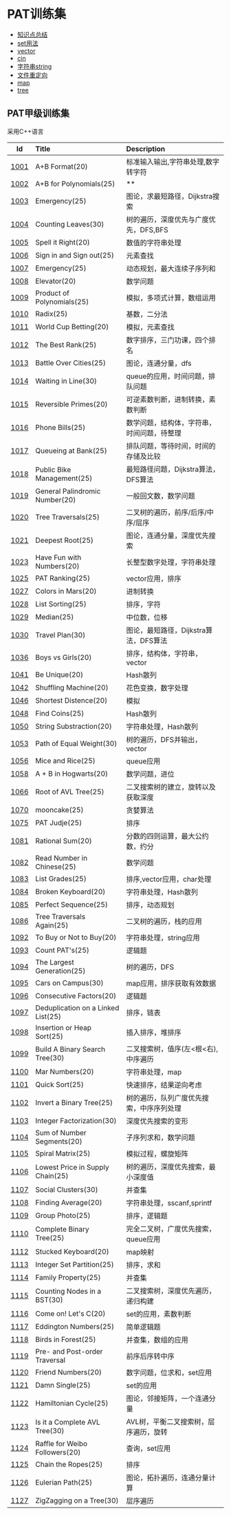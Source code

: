 # PAT训练集

+ [知识点总结](notice.md)
+ [set用法](set_c++.md)
+ [vector](vector_c++.md)
+ [cin](cin_c++.md)
+ [字符串string](string_c++.md)
+ [文件重定向](freopen_c++.md)
+ [map](map_c++md)
+ [tree](tree_c++.md)

## PAT甲级训练集

采用C++语言

|Id|Title|Description|
|:---:|:---|:---|
|[1001](PAT_Bundles/markdownfiles/1001.md)|A+B Format(20)|标准输入输出,字符串处理,数字转字符|
|[1002](PAT_Bundles/markdownfiles/1002.md)|A+B for Polynomials(25)|**|
|[1003](PAT_Bundles/markdownfiles/1003.md)|Emergency(25)|图论，求最短路径，Dijkstra搜索|
|[1004](PAT_Bundles/markdownfiles/1004.md)|Counting Leaves(30)|树的遍历，深度优先与广度优先，DFS,BFS|
|[1005](PAT_Bundles/markdownfiles/1005.md)|Spell it Right(20)|数值的字符串处理|
|[1006](PAT_Bundles/markdownfiles/1006.md)|Sign in and Sign out(25)|元素查找|
|[1007](PAT_Bundles/markdownfiles/1007.md)|Emergency(25)|动态规划，最大连续子序列和|
|[1008](PAT_Bundles/markdownfiles/1008.md)|Elevator(20)|数学问题|
|[1009](PAT_Bundles/markdownfiles/1009.md)|Product of Polynomials(25)|模拟，多项式计算，数组运用|
|[1010](PAT_Bundles/markdownfiles/1010.md)|Radix(25)|基数，二分法|
|[1011](PAT_Bundles/markdownfiles/1011.md)|World Cup Betting(20)|模拟，元素查找|
|[1012](PAT_Bundles/markdownfiles/1012.md)|The Best Rank(25)|数字排序，三门功课，四个排名|
|[1013](PAT_Bundles/markdownfiles/1013.md)|Battle Over Cities(25)|图论，连通分量，dfs|
|[1014](PAT_Bundles/markdownfiles/1014.md)|Waiting in Line(30)|queue的应用，时间问题，排队问题|
|[1015](PAT_Bundles/markdownfiles/1015.md)|Reversible Primes(20)|可逆素数判断，进制转换，素数判断|
|[1016](PAT_Bundles/markdownfiles/1016.md)|Phone Bills(25)|数学问题，结构体，字符串，时间问题，待整理|
|[1017](PAT_Bundles/markdownfiles/1017.md)|Queueing at Bank(25)|排队问题，等待时间，时间的存储及比较|
|[1018](PAT_Bundles/markdownfiles/1018.md)|Public Bike Management(25)|最短路径问题，Dijkstra算法，DFS算法|
|[1019](PAT_Bundles/markdownfiles/1019.md)|General Palindromic Number(20)|一般回文数，数学问题|
|[1020](PAT_Bundles/markdownfiles/1020.md)|Tree Traversals(25)|二叉树的遍历，前序/后序/中序/层序|
|[1021](PAT_Bundles/markdownfiles/1021.md)|Deepest Root(25)|图论，连通分量，深度优先搜索|
|[1023](PAT_Bundles/markdownfiles/1023.md)|Have Fun with Numbers(20)|长整型数字处理，字符串处理|
|[1025](PAT_Bundles/markdownfiles/1025.md)|PAT Ranking(25)|vector应用，排序|
|[1027](PAT_Bundles/markdownfiles/1027.md)|Colors in Mars(20)|进制转换|
|[1028](PAT_Bundles/markdownfiles/1028.md)|List Sorting(25)|排序，字符|
|[1029](PAT_Bundles/markdownfiles/1029.md)|Median(25)|中位数，位移|
|[1030](PAT_Bundles/markdownfiles/1030.md)|Travel Plan(30)|图论，最短路径，Dijkstra算法，DFS算法|
|[1036](PAT_Bundles/markdownfiles/1036.md)|Boys vs Girls(20)|排序，结构体，字符串，vector|
|[1041](PAT_Bundles/markdownfiles/1041.md)|Be Unique(20)|Hash散列|
|[1042](PAT_Bundles/markdownfiles/1042.md)|Shuffling Machine(20)|花色变换，数字处理|
|[1046](PAT_Bundles/markdownfiles/1046.md)|Shortest Distence(20)|模拟
|[1048](PAT_Bundles/markdownfiles/1048.md)|Find Coins(25)|Hash散列|
|[1050](PAT_Bundles/markdownfiles/1050.md)|String Substraction(20)|字符串处理，Hash散列|
|[1053](PAT_Bundles/markdownfiles/1053.md)|Path of Equal Weight(30)|树的遍历，DFS并输出，vector|
|[1056](PAT_Bundles/markdownfiles/1056.md)|Mice and Rice(25)|queue应用|
|[1058](PAT_Bundles/markdownfiles/1058.md)|A + B in Hogwarts(20)|数学问题，进位|
|[1066](PAT_Bundles/markdownfiles/1066.md)|Root of AVL Tree(25)|二叉搜索树的建立，旋转以及获取深度|
|[1070](PAT_Bundles/markdownfiles/1070.md)|mooncake(25)|贪婪算法|
|[1075](PAT_Bundles/markdownfiles/1075.md)|PAT Judje(25)|排序|
|[1081](PAT_Bundles/markdownfiles/1081.md)|Rational Sum(20)|分数的四则运算，最大公约数，约分|
|[1082](PAT_Bundles/markdownfiles/1082.md)|Read Number in Chinese(25)|数学问题|
|[1083](PAT_Bundles/markdownfiles/1083.md)|List Grades(25)|排序,vector应用，char处理|
|[1084](PAT_Bundles/markdownfiles/1084.md)|Broken Keyboard(20)|字符串处理，Hash散列|
|[1085](PAT_Bundles/markdownfiles/1085.md)|Perfect Sequence(25)|排序，动态规划|
|[1086](PAT_Bundles/markdownfiles/1086.md)|Tree Traversals Again(25)|二叉树的遍历，栈的应用|
|[1092](PAT_Bundles/markdownfiles/1092.md)|To Buy or Not to Buy(20)|字符串处理，string应用|
|[1093](PAT_Bundles/markdownfiles/1093.md)|Count PAT's(25)|逻辑题|
|[1094](PAT_Bundles/markdownfiles/1094.md)|The Largest Generation(25)|树的遍历，DFS|
|[1095](PAT_Bundles/markdownfiles/1095.md)|Cars on Campus(30)|map应用，排序获取有效数据|
|[1096](PAT_Bundles/markdownfiles/1096.md)|Consecutive Factors(20)|逻辑题|
|[1097](PAT_Bundles/markdownfiles/1097.md)|Deduplication on a Linked List(25)|排序，链表|
|[1098](PAT_Bundles/markdownfiles/1098.md)|Insertion or Heap Sort(25)|插入排序，堆排序|
|[1099](PAT_Bundles/markdownfiles/1099.md)|Build A Binary Search Tree(30)|二叉搜索树，值序(左<根<右),中序遍历|
|[1100](PAT_Bundles/markdownfiles/1100.md)|Mar Numbers(20)|字符串处理，map|
|[1101](PAT_Bundles/markdownfiles/1101.md)|Quick Sort(25)|快速排序，结果逆向考虑|
|[1102](PAT_Bundles/markdownfiles/1102.md)|Invert a Binary Tree(25)|树的遍历，队列广度优先搜索，中序序列处理|
|[1103](PAT_Bundles/markdownfiles/1103.md)|Integer Factorization(30)|深度优先搜索的变形|
|[1104](PAT_Bundles/markdownfiles/1104.md)|Sum of Number Segments(20)|子序列求和，数学问题|
|[1105](PAT_Bundles/markdownfiles/1105.md)|Spiral Matrix(25)|模拟过程，螺旋矩阵|
|[1106](PAT_Bundles/markdownfiles/1106.md)|Lowest Price in Supply Chain(25)|树的遍历，深度优先搜索，最小深度值|
|[1107](PAT_Bundles/markdownfiles/1107.md)|Social Clusters(30)|并查集|
|[1108](PAT_Bundles/markdownfiles/1108.md)|Finding Average(20)|字符串处理，sscanf,sprintf|
|[1109](PAT_Bundles/markdownfiles/1109.md)|Group Photo(25)|排序，逻辑题|
|[1110](PAT_Bundles/markdownfiles/1110.md)|Complete Binary Tree(25)|完全二叉树，广度优先搜索，queue应用|
|[1112](PAT_Bundles/markdownfiles/1112.md)|Stucked Keyboard(20)|map映射|
|[1113](PAT_Bundles/markdownfiles/1113.md)|Integer Set Partition(25)|排序，求和|
|[1114](PAT_Bundles/markdownfiles/1114.md)|Family Property(25)|并查集|
|[1115](PAT_Bundles/markdownfiles/1115.md)|Counting Nodes in a BST(30)|二叉搜索树，深度优先遍历，递归构建|
|[1116](PAT_Bundles/markdownfiles/1116.md)|Come on! Let's C(20)|set的应用，素数判断|
|[1117](PAT_Bundles/markdownfiles/1117.md)|Eddington Numbers(25)|简单逻辑题|
|[1118](PAT_Bundles/markdownfiles/1118.md)|Birds in Forest(25)|并查集，数组的应用|
|[1119](PAT_Bundles/markdownfiles/1119.md)|Pre- and Post-order Traversal|前序后序转中序|
|[1120](PAT_Bundles/markdownfiles/1120.md)|Friend Numbers(20)|数字问题，位求和，set应用|
|[1121](PAT_Bundles/markdownfiles/1121.md)|Damn Single(25)|set的应用|
|[1122](PAT_Bundles/markdownfiles/1122.md)|Hamiltonian Cycle(25)|图论，邻接矩阵，一个连通分量|
|[1123](PAT_Bundles/markdownfiles/1123.md)|Is it a Complete AVL Tree(30)|AVL树，平衡二叉搜索树，层序遍历，旋转|
|[1124](PAT_Bundles/markdownfiles/1124.md)|Raffle for Weibo Followers(20)|查询，set应用|
|[1125](PAT_Bundles/markdownfiles/1125.md)|Chain the Ropes(25)|排序|
|[1126](PAT_Bundles/markdownfiles/1126.md)|Eulerian Path(25)|图论，拓扑遍历，连通分量计算|
|[1127](PAT_Bundles/markdownfiles/1127.md)|ZigZagging on a Tree(30)|层序遍历|
